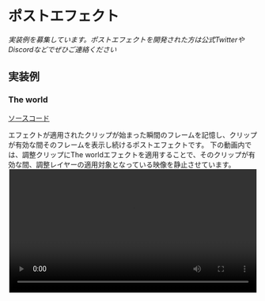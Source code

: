 # ポストエフェクト

*実装例を募集しています。ポストエフェクトを開発された方は公式TwitterやDiscordなどでぜひご連絡ください*

## 実装例

### The world
[ソースコード](https://github.com/ra-gg/Delir/blob/master/packages/post-effect-plugins/the-world/index.ts)

エフェクトが適用されたクリップが始まった瞬間のフレームを記憶し、クリップが有効な間そのフレームを表示し続けるポストエフェクトです。
下の動画内では、調整クリップにThe worldエフェクトを適用することで、そのクリップが有効な間、調整レイヤーの適用対象となっている映像を静止させています。
<video src="../assets/posteffect/theworld.mp4" autoplay loop style="display:block;width:500px;max-width:100%;margin:0 auto" />
